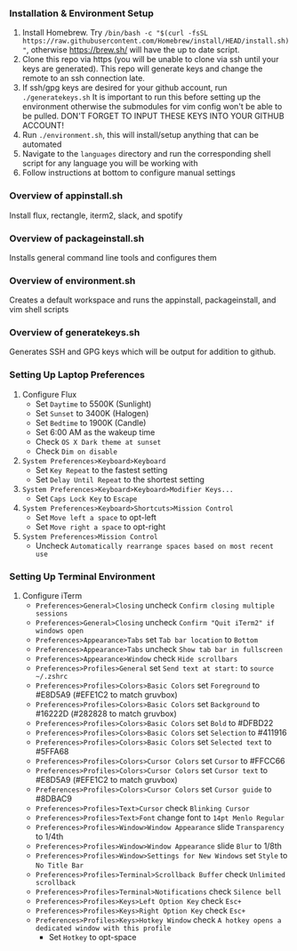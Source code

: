 ### Installation & Environment Setup ###
1. Install Homebrew. Try `/bin/bash -c "$(curl -fsSL https://raw.githubusercontent.com/Homebrew/install/HEAD/install.sh)"`,
   otherwise https://brew.sh/ will have the up to date script.
2. Clone this repo via https (you will be unable to clone via ssh until your
   keys are generated). This repo will generate keys and change the remote
   to an ssh connection late.
3. If ssh/gpg keys are desired for your github account, run `./generatekeys.sh`
   It is important to run this before setting up the environment otherwise the
   submodules for vim config won't be able to be pulled. DON'T FORGET TO INPUT
   THESE KEYS INTO YOUR GITHUB ACCOUNT!
4. Run `./environment.sh`, this will install/setup anything that can be automated
5. Navigate to the `languages` directory and run the corresponding shell script for
   any language you will be working with
6. Follow instructions at bottom to configure manual settings

### Overview of appinstall.sh ###
Install flux, rectangle, iterm2, slack, and spotify

### Overview of packageinstall.sh ###
Installs general command line tools and configures them

### Overview of environment.sh ###
Creates a default workspace and runs the appinstall, packageinstall, and vim shell scripts

### Overview of generatekeys.sh ###
Generates SSH and GPG keys which will be output for addition to github.

### Setting Up Laptop Preferences ###
1. Configure Flux
   - Set `Daytime` to 5500K (Sunlight)
   - Set `Sunset` to 3400K (Halogen)
   - Set `Bedtime` to 1900K (Candle)
   - Set 6:00 AM as the wakeup time
   - Check `OS X Dark theme at sunset`
   - Check `Dim on disable`
2. `System Preferences>Keyboard>Keyboard`
   - Set `Key Repeat` to the fastest setting
   - Set `Delay Until Repeat` to the shortest setting
3. `System Preferences>Keyboard>Keyboard>Modifier Keys...`
   - Set `Caps Lock Key` to `Escape`
4. `System Preferences>Keyboard>Shortcuts>Mission Control`
   - Set `Move left a space` to opt-left
   - Set `Move right a space` to opt-right
5. `System Preferences>Mission Control`
   - Uncheck `Automatically rearrange spaces based on most recent use`

### Setting Up Terminal Environment ###
1. Configure iTerm
   - `Preferences>General>Closing` uncheck `Confirm closing multiple sessions`
   - `Preferences>General>Closing` uncheck `Confirm "Quit iTerm2" if windows open`
   - `Preferences>Appearance>Tabs` set `Tab bar location` to `Bottom`
   - `Preferences>Appearance>Tabs` uncheck `Show tab bar in fullscreen`
   - `Preferences>Appearance>Window` check `Hide scrollbars`
   - `Preferences>Profiles>General` set `Send text at start:` to `source ~/.zshrc`
   - `Preferences>Profiles>Colors>Basic Colors` set `Foreground` to #E8D5A9 (#EFE1C2 to match gruvbox)
   - `Preferences>Profiles>Colors>Basic Colors` set `Background` to #16222D (#282828 to match gruvbox)
   - `Preferences>Profiles>Colors>Basic Colors` set `Bold` to #DFBD22
   - `Preferences>Profiles>Colors>Basic Colors` set `Selection` to #411916
   - `Preferences>Profiles>Colors>Basic Colors` set `Selected text` to #5FFA68
   - `Preferences>Profiles>Colors>Cursor Colors` set `Cursor` to #FFCC66
   - `Preferences>Profiles>Colors>Cursor Colors` set `Cursor text` to #E8D5A9 (#EFE1C2 to match gruvbox)
   - `Preferences>Profiles>Colors>Cursor Colors` set `Cursor guide` to #8DBAC9
   - `Preferences>Profiles>Text>Cursor` check `Blinking Cursor`
   - `Preferences>Profiles>Text>Font` change font to `14pt Menlo Regular`
   - `Preferences>Profiles>Window>Window Appearance` slide `Transparency` to 1/4th
   - `Preferences>Profiles>Window>Window Appearance` slide `Blur` to 1/8th
   - `Preferences>Profiles>Window>Settings for New Windows` set `Style` to `No Title Bar`
   - `Preferences>Profiles>Terminal>Scrollback Buffer` check `Unlimited scrollback`
   - `Preferences>Profiles>Terminal>Notifications` check `Silence bell`
   - `Preferences>Profiles>Keys>Left Option Key` check `Esc+`
   - `Preferences>Profiles>Keys>Right Option Key` check `Esc+`
   - `Preferences>Profiles>Keys>Hotkey Window` check `A hotkey opens a dedicated window with this profile`
     - Set `Hotkey` to opt-space

